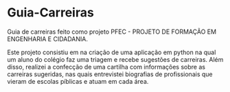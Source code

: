 # Guia-Carreiras
Guia de carreiras feito como projeto PFEC - PROJETO DE FORMAÇÃO EM ENGENHARIA E CIDADANIA.

Este projeto consistiu em na criação de uma aplicação em python na qual um aluno do colégio faz uma triagem e recebe sugestões de carreiras. Além disso, realizei a confecção de
uma cartilha com informações sobre as carreiras sugeridas, nas quais entrevistei biografias de profissionais que vieram de escolas píblicas e atuam em cada área.
